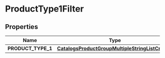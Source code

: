 
# ProductType1Filter

## Properties
Name | Type | Description | Notes
------------ | ------------- | ------------- | -------------
**PRODUCT_TYPE_1** | [**CatalogsProductGroupMultipleStringListCriteria**](.md) |  | 



